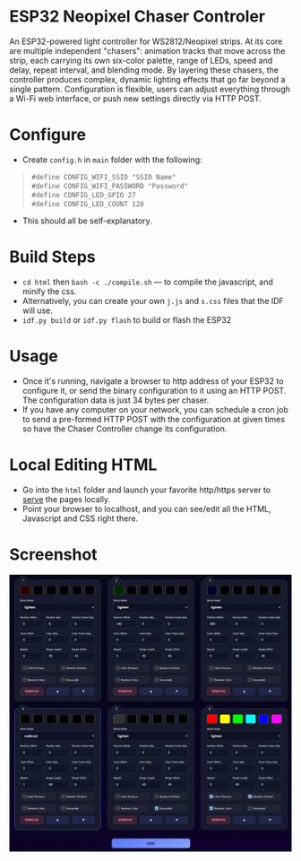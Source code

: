 

# ESP32 Neopixel Chaser Controler

An ESP32-powered light controller for WS2812/Neopixel strips. At its core are multiple independent "chasers": animation tracks that move across the strip, each carrying its own six-color palette, range of LEDs, speed and delay, repeat interval, and blending mode. By layering these chasers, the controller produces complex, dynamic lighting effects that go far beyond a single pattern. Configuration is flexible, users can adjust everything through a Wi-Fi web interface, or push new settings directly via HTTP POST.

# Configure

- Create `config.h` in `main` folder with the following:

>     #define CONFIG_WIFI_SSID "SSID Name"
>     #define CONFIG_WIFI_PASSWORD "Password"
>     #define CONFIG_LED_GPIO 27
>     #define CONFIG_LED_COUNT 128

- This should all be self-explanatory.

# Build Steps

- `cd html` then `bash -c ./compile.sh` — to compile the javascript, and minify the css.
-  Alternatively, you can create your own `j.js` and `s.css` files that the IDF will use.
- `idf.py build` or `idf.py flash` to build or flash the ESP32

# Usage

- Once it's running, navigate a browser to http address of your ESP32 to configure it, or send the binary configuration to it using an HTTP POST. The configuration data is just 34 bytes per chaser.
- If you have any computer on your network, you can schedule a cron job to send a pre-formed HTTP POST with the configuration at given times so have the Chaser Controller change its configuration.
   
# Local Editing HTML

- Go into the `html` folder and launch your favorite http/https server to [serve](https://github.com/E4/Serve) the pages locally.
- Point your browser to localhost, and you can see/edit all the HTML, Javascript and CSS right there.


# Screenshot

![Screenshot](/docs/screenshot.png?raw=true)